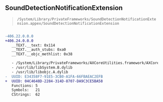## SoundDetectionNotificationExtension

> `/System/Library/PrivateFrameworks/SoundDetectionNotificationExtension.appex/SoundDetectionNotificationExtension`

```diff

-406.22.0.0.0
+406.24.0.0.0
   __TEXT.__text: 0x114
   __TEXT.__auth_stubs: 0xa0
   __TEXT.__objc_methlist: 0x38

   - /System/Library/PrivateFrameworks/AXCoreUtilities.framework/AXCoreUtilities
   - /usr/lib/libSystem.B.dylib
   - /usr/lib/libobjc.A.dylib
-  UUID: E34358F7-91E5-3CB0-A1FA-66FBAEAC2EFB
+  UUID: 04C4648D-2284-314D-8707-DA9C3CE5BA58
   Functions: 5
   Symbols:   21
   CStrings:  62

```
